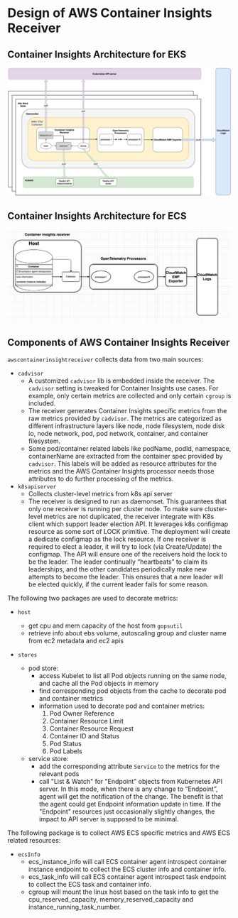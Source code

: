 # Design of AWS Container Insights Receiver


## Container Insights Architecture for EKS
![architecture](images/eks-design.png)

## Container Insights Architecture for ECS
![architecture](images/ecs-design.png)

## Components of AWS Container Insights Receiver 

`awscontainerinsightreceiver` collects data from two main sources:
* `cadvisor` 
  * A customized `cadvisor` lib is embedded inside the receiver. The  `cadvisor` setting is tweaked for Container Insights use cases. For example, only certain metrics are collected and only certain `cgroup` is included. 
  * The receiver generates Container Insights specific metrics from the raw metrics provided by `cadvisor`. The metrics are categorized as different infrastructure layers like node, node filesystem, node disk io, node network, pod, pod network, container, and container filesystem. 
  * Some pod/container related labels like podName, podId, namespace, containerName are extracted from the container spec provided by `cadvisor`. This labels will be added as resource attributes for the metrics and the AWS Container Insights processor needs those attributes to do further processing of the metrics. 
* `k8sapiserver`
  * Collects cluster-level metrics from k8s api server 
  * The receiver is designed to run as daemonset. This guarantees that only one receiver is running per cluster node. To make sure cluster-level metrics are not duplicated, the receiver integrate with K8s client which support leader election API. It leverages k8s configmap resource as some sort of LOCK primitive. The deployment will create a dedicate configmap as the lock resource. If one receiver is required to elect a leader, it will try to lock (via Create/Update) the configmap. The API will ensure one of the receivers hold the lock to be the leader. The leader continually “heartbeats” to claim its leaderships, and the other candidates periodically make new attempts to become the leader. This ensures that a new leader will be elected quickly, if the current leader fails for some reason.  

The following two packages are used to decorate metrics:

* `host`
  * get cpu and mem capacity of the host from `gopsutil`
  * retrieve info about ebs volume, autoscaling group and cluster name from ec2 metadata and ec2 apis


* `stores`
  * pod store:
    * access Kubelet to list all Pod objects running on the same node, and cache all the Pod objects in memory
    * find corresponding pod objects from the cache to decorate pod and container metrics
    * information used to decorate pod and container metrics:
      1. Pod Owner Reference
      2. Container Resource Limit
      3. Container Resource Request
      4. Container ID and Status
      5. Pod Status
      6. Pod Labels
  * service store: 
    * add the corresponding attribute `Service` to the metrics for the relevant pods
    * call "List & Watch" for "Endpoint" objects from Kubernetes API server. In this mode, when there is any change to “Endpoint”, agent will get the notification of the change. The benefit is that the agent could get Endpoint information update in time. If the "Endpoint" resources just occasionally slightly changes, the impact to API server is supposed to be minimal.

The following package is to collect AWS ECS specific metrics and AWS ECS related resources:

* `ecsInfo`
  * ecs_instance_info will call ECS container agent introspect container instance endpoint to collect the ECS cluster info and container info.
  * ecs_task_info will call ECS container agent introspect task endpoint to collect the ECS task and container info.
  * cgroup will mount the linux host based on the task info to get the cpu_reserved_capacity, memory_reserved_capacity and instance_running_task_number.